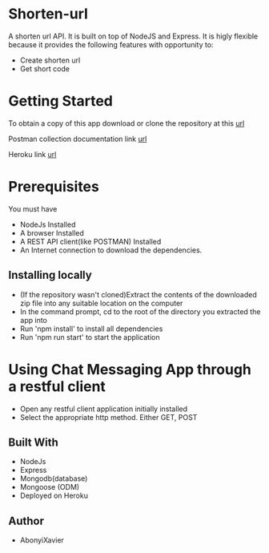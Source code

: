 # Shorten-url

A shorten url API. It is built on top of NodeJS and Express. It is higly flexible because it provides the following features with opportunity to:

- Create shorten url
- Get short code

# Getting Started


To obtain a copy of this app download or clone the repository at this [url](https://github.com/AbonyiXavier/Shorten-url)

Postman collection documentation link [url](https://documenter.getpostman.com/view/7775892/UyxjEkah)

Heroku link [url](https://shortenurl-api.herokuapp.com)

# Prerequisites

You must have

- NodeJs Installed
- A browser Installed
- A REST API client(like POSTMAN) Installed
- An Internet connection to download the dependencies.

## Installing locally

- (If the repository wasn't cloned)Extract the contents of the downloaded zip file into any suitable location on the computer
- In the command prompt, cd to the root of the directory you extracted the app into
- Run 'npm install' to install all dependencies
- Run 'npm run start' to start the application

# Using Chat Messaging App through a restful client

- Open any restful client application initially installed
- Select the appropriate http method. Either GET, POST

## Built With

- NodeJs
- Express
- Mongodb(database)
- Mongoose (ODM)
- Deployed on Heroku


## Author

- AbonyiXavier
